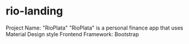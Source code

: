 # rio-landing
Project Name: "RioPlata" 
"RioPlata" is a personal finance app that uses Material Design style
Frontend Framework: Bootstrap

